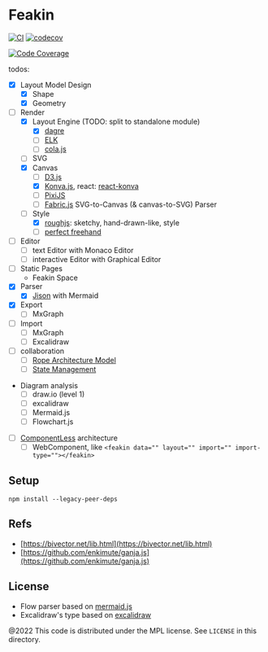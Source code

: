 # Feakin

[![CI](https://github.com/feakin/feakin/actions/workflows/ci.yml/badge.svg)](https://github.com/feakin/feakin/actions/workflows/ci.yml) [![codecov](https://codecov.io/gh/feakin/feakin-poc/branch/master/graph/badge.svg?token=XO0930Z3TE)](https://codecov.io/gh/feakin/feakin-poc)

[![Code Coverage](https://codecov.io/gh/feakin/feakin-poc/branch/master/graphs/tree.svg?token=XO0930Z3TE)](https://app.codecov.io/gh/feakin/feakin-poc)

todos:

- [x] Layout Model Design
  - [x] Shape
  - [x] Geometry
- [ ] Render
  - [x] Layout Engine (TODO: split to standalone module)
    - [x] [dagre](https://github.com/dagrejs/dagre)
    - [ ] [ELK](https://github.com/kieler/elkjs)
    - [ ] [cola.js](https://ialab.it.monash.edu/webcola/)
  - [ ] SVG
  - [x] Canvas
    - [ ] [D3.js](https://github.com/d3/d3)
    - [x] [Konva.js](https://github.com/konvajs/konva), react: [react-konva](https://github.com/konvajs/react-konva)
    - [ ] [PixiJS](https://github.com/pixijs/pixijs)
    - [ ] [Fabric.js](https://github.com/fabricjs/fabric.js) SVG-to-Canvas (& canvas-to-SVG) Parser
  - [ ] Style
    - [x] [roughjs](https://github.com/rough-stuff/rough): sketchy, hand-drawn-like, style
    - [ ] [perfect freehand](https://github.com/steveruizok/perfect-freehand)
- [ ] Editor
  - [ ] text Editor with Monaco Editor
  - [ ] interactive Editor with Graphical Editor
- [ ] Static Pages
  - Feakin Space
- [x] Parser
  - [x] [Jison](https://github.com/zaach/jison) with Mermaid
- [x] Export
  - [ ] MxGraph
- [ ] Import
  - [ ] MxGraph
  - [ ] Excalidraw
- [ ] collaboration
  - [ ] [Rope Architecture Model](https://blog.jetbrains.com/zh-hans/fleet/2022/02/fleet-below-deck-part-ii-breaking-down-the-editor/)
  - [ ] [State Management](https://blog.jetbrains.com/zh-hans/fleet/2022/06/fleet-below-deck-part-iii-state-management/)
- Diagram analysis
  - [ ] draw.io (level 1)
  - [ ] excalidraw
  - [ ] Mermaid.js
  - [ ] Flowchart.js
- [ ] [ComponentLess](https://componentless.com/) architecture
  - [ ] WebComponent, like `<feakin data="" layout="" import="" import-type=""></feakin>`

## Setup

```
npm install --legacy-peer-deps
```

## Refs

- [https://bivector.net/lib.html](https://bivector.net/lib.html)
- [https://github.com/enkimute/ganja.js](https://github.com/enkimute/ganja.js)

## License

- Flow parser based on [mermaid.js](https://github.com/mermaid-js/)
- Excalidraw's type based on [excalidraw](https://github.com/excalidraw/excalidraw)

@2022 This code is distributed under the MPL license. See `LICENSE` in this directory.
